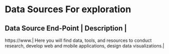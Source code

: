 
# Data Sources For exploration

Data Source End-Point       |   Description             |
---------------------------------------------------------
https://www.<data class="gov"></data>| Here you will find data, tools, and resources to conduct research, develop web and mobile applications, design data visualizations.|

